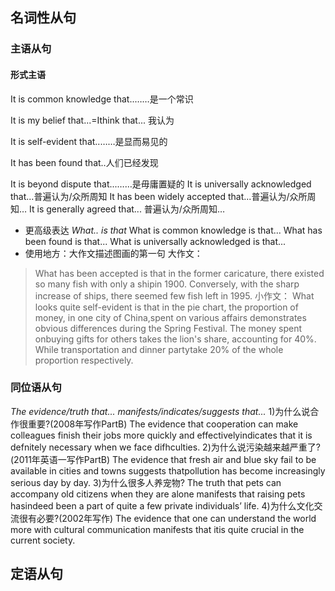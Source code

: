 ## 名词性从句
### 主语从句
#### 形式主语
It is common knowledge that..……是一个常识

It is my belief that...=Ithink that... 我认为

It is self-evident that..……是显而易见的

It has been found that..人们已经发现

It is beyond dispute that...……是毋庸置疑的
It is universally acknowledged that...普遍认为/众所周知
It has been widely accepted that...普遍认为/众所周知…
It is generally agreed that... 普遍认为/众所周知…
- 更高级表达
*What.. is that*
What is common knowledge is that...
What has been found is that...
What is universally acknowledged is that...
- 使用地方：大作文描述图画的第一句
大作文：
> What has been accepted is that in the former caricature, there existed so many fish with only a shipin 1900. Conversely, with the sharp increase of ships, there seemed few fish left in 1995.
小作文：
> What looks quite self-evident is that in the pie chart, the proportion of money, in one city of China,spent on various affairs demonstrates obvious differences during the Spring Festival. The money spent onbuying gifts for others takes the lion's share, accounting for 40%. While transportation and dinner partytake 20% of the whole proportion respectively.
### 同位语从句
*The evidence/truth that... manifests/indicates/suggests that...*
1)为什么说合作很重要?(2008年写作PartB)
The evidence that cooperation can make colleagues finish their jobs more quickly and effectivelyindicates that it is defnitely necessary when we face difhculties.
2)为什么说污染越来越严重了?(2011年英语一写作PartB)
The evidence that fresh air and blue sky fail to be available in cities and towns suggests thatpollution has become increasingly serious day by day.
3)为什么很多人养宠物?
The truth that pets can accompany old citizens when they are alone manifests that raising pets hasindeed been a part of quite a few private individuals’ life.
4)为什么文化交流很有必要?(2002年写作)
The evidence that one can understand the world more with cultural communication manifests that itis quite crucial in the current society.
## 定语从句
